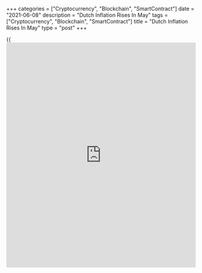 +++
categories = ["Cryptocurrency", "Blockchain", "SmartContract"]
date = "2021-06-08"
description = "Dutch Inflation Rises In May"
tags = ["Cryptocurrency", "Blockchain", "SmartContract"]
title = "Dutch Inflation Rises In May"
type = "post"
+++

{{<iframe id="large-banner" src="https://www.bounty.group/#slide=10.0" width="100%" height="600" scrolling="no" style="border: 0px solid rgb(216, 221, 230); border-radius: 3px;">}}

Dutch consumer price inflation rose in May, data from the Central Bureau
of Statistics showed on Tuesday.

The consumer price index rose 2.1 percent year-on-year in May, following
a 1.9 percent increase in April.

Prices for fuels was 19.8 percent higher in May, while prices for food
were 1.5 percent cheaper.

Inflation increased in May, mainly due to higher prices for electricity,
the agency said.

Inflation based on the Harmonized Index of Consumer Prices, or HICP,
eased to 2.0 percent in May from 1.7 percent in the previous month.

For comments and feedback [contact](https://www.playgroundfx.com/contact/): editorial@rtt[news](https://www.letsplayfx.com/blog/forex-news-website/).com

[Economic News][1]

 **What parts of the world are seeing the best (and worst) economic
performances lately? Click[here][2] to check out our [Econ Scorecard][2]
and find out! See up-to-the-moment [ranking](https://www.playgroundfx.com/blog/crypto-exchange-ranking/)s for the best and worst
performers in [GDP][3], [unemployment rate][4], [inflation][2] and much
more.**

   1. www.rtt[news](https://www.letsplayfx.com/blog/forex-news-website/).com/Content/EconomicNews.aspx
   2. www.rtt[news](https://www.letsplayfx.com/blog/forex-news-website/).com/economic-scorecard/world-rank/CPI/highest-performance.aspx
   3. www.rtt[news](https://www.letsplayfx.com/blog/forex-news-website/).com/economic-scorecard/world-rank/GDP/highest-performance.aspx
   4. www.rtt[news](https://www.letsplayfx.com/blog/forex-news-website/).com/economic-scorecard/world-rank/unemployment-rate/lowest-performance.aspx